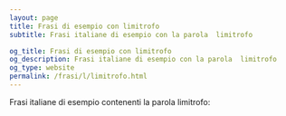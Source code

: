 ```yaml
---
layout: page
title: Frasi di esempio con limitrofo 
subtitle: Frasi italiane di esempio con la parola  limitrofo

og_title: Frasi di esempio con limitrofo 
og_description: Frasi italiane di esempio con la parola  limitrofo
og_type: website
permalink: /frasi/l/limitrofo.html
---
```


Frasi italiane di esempio contenenti la parola limitrofo:


